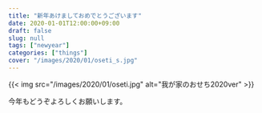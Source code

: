 ```yaml
---
title: "新年あけましておめでとうございます"
date: 2020-01-01T12:00:00+09:00
draft: false
slug: null
tags: ["newyear"]
categories: ["things"]
cover: "/images/2020/01/oseti_s.jpg"
---
```


{{< img src="/images/2020/01/oseti.jpg" alt="我が家のおせち2020ver" >}}

今年もどうぞよろしくお願いします。

